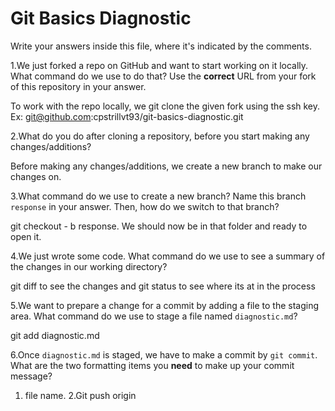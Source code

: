 # Git Basics Diagnostic

Write your answers inside this file, where it's indicated by the comments.

1.We just forked a repo on GitHub and want to start working on it locally.
What command do we use to do that? Use the **correct** URL from your fork of
this repository in your answer.

To work with the repo locally, we git clone the given fork using the ssh key. Ex: git@github.com:cpstrillvt93/git-basics-diagnostic.git


2.What do you do after cloning a repository, before you start making any
changes/additions?

Before making any changes/additions, we create a new branch to make our changes on.

3.What command do we use to create a new branch? Name this branch `response`
    in your answer. Then, how do we switch to that branch?

git checkout - b response. We should now be in that folder and ready to open it.

4.We just wrote some code. What command do we use to see a summary of the
    changes in our working directory?

git diff to see the changes and git status to see where its at in the process


5.We want to prepare a change for a commit by adding a file to the staging
    area. What command do we use to stage a file named `diagnostic.md`?


git add diagnostic.md

6.Once `diagnostic.md` is staged, we have to make a commit by `git commit`.
What are the two formatting items you **need** to make up your commit message?

1. file name. 2.Git push origin
